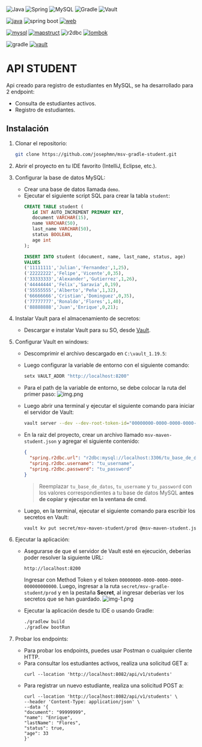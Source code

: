 ![Java](https://img.shields.io/badge/java-%23ED8B00.svg?style=for-the-badge&logo=openjdk&logoColor=white)
![Spring](https://img.shields.io/badge/spring-%236DB33F.svg?style=for-the-badge&logo=spring&logoColor=white)
![MySQL](https://img.shields.io/badge/mysql-4479A1.svg?style=for-the-badge&logo=mysql&logoColor=white)
![Gradle](https://img.shields.io/badge/Gradle-02303A.svg?style=for-the-badge&logo=Gradle&logoColor=white)
![Vault](https://img.shields.io/badge/Vault-ffffff?logo=vault&style=for-the-badge&color=9c9c9c&logoColor=000000)

[![java](https://img.shields.io/badge/Java-17-important)](https://adoptium.net/es/temurin/releases/?os=windows&arch=any&package=jdk&version=17)
![spring boot](https://img.shields.io/badge/Spring-3.5.0-green?logo=springboot)
[![web](https://img.shields.io/badge/Spring_Boot_WebFlux-6.2.7-green)](https://mvnrepository.com/artifact/org.springframework.boot/spring-boot-starter-web/3.2.5)

[![mysql](https://img.shields.io/badge/mysql_connector-8.3.0-blue?logo=mysql)](https://mvnrepository.com/artifact/com.mysql/mysql-connector-j/8.3.0)
[![mapstruct](https://img.shields.io/badge/mapstruct-1.6.3-yellow)](https://mvnrepository.com/artifact/org.mapstruct/mapstruct/1.5.5.Final)
![r2dbc](https://img.shields.io/badge/r2dbc-1.0.4-yellow?logo)
[![lombok](https://img.shields.io/badge/Lombok-1.18.38-yellow)](https://mvnrepository.com/artifact/org.projectlombok/lombok/1.18.32)

![gradle](https://img.shields.io/badge/Gradle-8.14.1-red?logo=gradle)
[![vault](https://img.shields.io/badge/Vault-1.19.5-lightgrey?logo=vault)](https://developer.hashicorp.com/vault/install)


# API STUDENT

Api creado para registro de estudiantes en MySQL, se ha desarrollado para 2 endpoint:
* Consulta de estudiantes activos.
* Registro de estudiantes.

## Instalación
1. Clonar el repositorio:
   ```bash
   git clone https://github.com/josephmn/msv-gradle-student.git
   
2. Abrir el proyecto en tu IDE favorito (IntelliJ, Eclipse, etc.).
3. Configurar la base de datos MySQL:
    - Crear una base de datos llamada `demo`.
    - Ejecutar el siguiente script SQL para crear la tabla `student`:
      ```sql
      CREATE TABLE student (
         id INT AUTO_INCREMENT PRIMARY KEY,
         document VARCHAR(15),
         name VARCHAR(50),
         last_name VARCHAR(50),
         status BOOLEAN,
         age int
      );
      
      INSERT INTO student (document, name, last_name, status, age)
      VALUES
      ('11111111','Julian','Fernandez',1,25),
      ('22222222','Felipe','Vicente',0,35),
      ('33333333','Alexander','Gutierrez',1,26),
      ('44444444','Felix','Saravia',0,19),
      ('55555555','Alberto','Peña',1,32),
      ('66666666','Cristian','Dominguez',0,35),
      ('77777777','Ronaldo','Flores',1,40),
      ('88888888','Juan','Enrique',0,21);
      ```
4. Instalar Vault para el almacenamiento de secretos:
   - Descargar e instalar Vault para su SO, desde [Vault](https://www.vaultproject.io/downloads).

5. Configurar Vault en windows:
    - Descomprimir el archivo descargado en `C:\vault_1.19.5`:
    - Luego configurar la variable de entorno con el siguiente comando:
      ```bash
      setx VAULT_ADDR "http://localhost:8200"
      ```
    - Para el path de la variable de entorno, se debe colocar la ruta del primer paso:
      ![img.png](imagen/img-0.png)
    - Luego abrir una terminal y ejecutar el siguiente comando para iniciar el servidor de Vault:
      ```bash
      vault server --dev --dev-root-token-id="00000000-0000-0000-0000-000000000000"
      ```
    - En la raiz del proyecto, crear un archivo llamado `msv-maven-student.json` y agregar el siguiente contenido:
      ```json
      {
        "spring.r2dbc.url": "r2dbc:mysql://localhost:3306/tu_base_de_datos",
        "spring.r2dbc.username": "tu_username",
        "spring.r2dbc.password": "tu_password"
      }
      ```
      > Reemplazar `tu_base_de_datos`, `tu_username` y `tu_password` con los valores correspondientes a tu base de datos MySQL **antes de copiar y ejecutar en la ventana de cmd**.

    - Luego, en la terminal, ejecutar el siguiente comando para escribir los secretos en Vault:
      ```bash
      vault kv put secret/msv-maven-student/prod @msv-maven-student.json
      ```
6. Ejecutar la aplicación:
   - Asegurarse de que el servidor de Vault esté en ejecución, deberias poder resolver la siguiente URL:
     ```
     http://localhost:8200
     ```
     Ingresar con Method Token y el token `00000000-0000-0000-0000-000000000000`.
     Luego, ingresar a la ruta `secret/msv-gradle-student/prod` y en la pestaña **Secret**, al ingresar deberías ver los secretos que se han guardado.
     ![img-1.png](imagen/img-1.png)
   
   - Ejecutar la aplicación desde tu IDE o usando Gradle:
     ```bash
     ./gradlew build
     ./gradlew bootRun
     ```
7. Probar los endpoints:
    - Para probar los endpoints, puedes usar Postman o cualquier cliente HTTP.
    - Para consultar los estudiantes activos, realiza una solicitud GET a:
      ```cUrl
      curl --location 'http://localhost:8082/api/v1/students'
      ```
    - Para registrar un nuevo estudiante, realiza una solicitud POST a:
      ```cUrl
      curl --location 'http://localhost:8082/api/v1/students' \
      --header 'Content-Type: application/json' \
      --data '{
      "document": "99999999",
      "name": "Enrique",
      "lastName": "Flores",
      "status": true,
      "age": 33
      }'
      ```